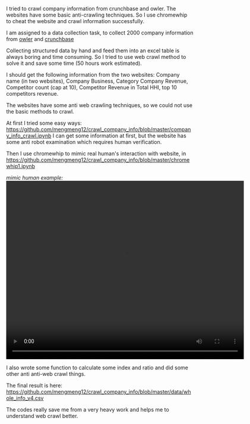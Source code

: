 I tried to crawl company information from crunchbase and owler. The websites have some basic anti-crawling techniques. So I use chromewhip to cheat the website and crawl information successfully.



I am assigned to a data collection task, to collect 2000 company information from [owler](www.owler.com) and [crunchbase](www.crunchbase.com)

Collecting structured data by hand and feed them into an excel table is always boring and time consuming. So I tried to use web crawl method to solve it and save some time (50 hours work estimated).

I should get the following information from the two websites: Company name (in two websites), Company Business, Category	Company Revenue, Competitor count (cap at 10), Competitor Revenue in Total	HHI, top 10 competitors revenue.

The websites have some anti web crawling techniques, so we could not use the basic methods to crawl.

At first I tried some easy ways: https://github.com/mengmeng12/crawl_company_info/blob/master/company_info_crawl.ipynb
I can get some information at first, but the website has some anti robot examination which requires human verification.

Then I use chromewhip to mimic real human's interaction with website, in https://github.com/mengmeng12/crawl_company_info/blob/master/chromewhip1.ipynb

*mimic human example:*
<video width="640" height="480" controls>
<source src="https://mengmeng12.github.io/blog/webcrawl.mp4">
</video>

I also wrote some function to calculate some index and ratio and did some other anti anti-web crawl things.

The final result is here: https://github.com/mengmeng12/crawl_company_info/blob/master/data/whole_info_v4.csv

The codes really save me from a very heavy work and helps me to understand web crawl better.







